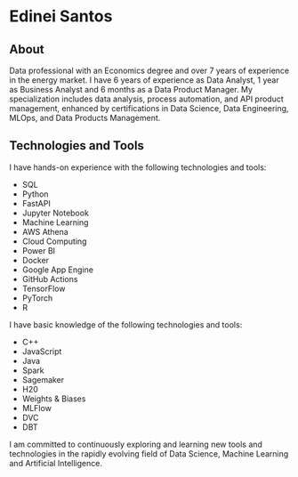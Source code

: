 # Edinei Santos

## About
Data professional with an Economics degree and over 7 years of experience in the energy market. I have 6 years of experience as Data Analyst, 1 year as Business Analyst and 6 months as a Data Product Manager. My specialization includes data analysis, process automation, and API product management, enhanced by certifications in Data Science, Data Engineering, MLOps, and Data Products Management.

## Technologies and Tools
I have hands-on experience with the following technologies and tools:
* SQL
* Python
* FastAPI
* Jupyter Notebook
* Machine Learning
* AWS Athena
* Cloud Computing
* Power BI
* Docker
* Google App Engine
* GitHub Actions
* TensorFlow
* PyTorch
* R

I have basic knowledge of the following technologies and tools:
* C++
* JavaScript
* Java
* Spark
* Sagemaker
* H20
* Weights & Biases
* MLFlow
* DVC
* DBT

I am committed to continuously exploring and learning new tools and technologies in the rapidly evolving field of Data Science, Machine Learning and Artificial Intelligence.
